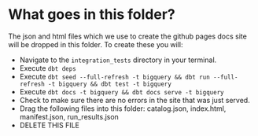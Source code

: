 # What goes in this folder?

The json and html files which we use to create the github pages docs site will be dropped in this folder. To create these you will:
- Navigate to the `integration_tests` directory in your terminal.
- Execute `dbt deps`
- Execute `dbt seed --full-refresh -t bigquery && dbt run --full-refresh -t bigquery && dbt test -t bigquery`
- Execute `dbt docs -t bigquery && dbt docs serve -t bigquery`
- Check to make sure there are no errors in the site that was just served.
- Drag the following files into this folder: catalog.json, index.html, manifest.json, run_results.json
- DELETE THIS FILE